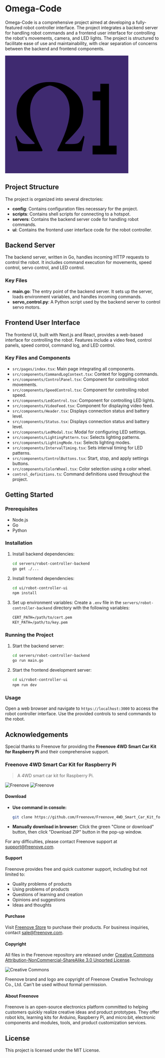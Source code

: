 # Omega-Code

Omega-Code is a comprehensive project aimed at developing a fully-featured robot controller interface. The project integrates a backend server for handling robot commands and a frontend user interface for controlling the robot's movements, camera, and LED lights. The project is structured to facilitate ease of use and maintainability, with clear separation of concerns between the backend and frontend components.

<img src="image/README/1719064424761.png" alt="1719064424761" width="400"/>

## Project Structure

The project is organized into several directories:

- **config**: Contains configuration files necessary for the project.
- **scripts**: Contains shell scripts for connecting to a hotspot.
- **servers**: Contains the backend server code for handling robot commands.
- **ui**: Contains the frontend user interface code for the robot controller.

## Backend Server

The backend server, written in Go, handles incoming HTTP requests to control the robot. It includes command execution for movements, speed control, servo control, and LED control.

### Key Files

- **main.go**: The entry point of the backend server. It sets up the server, loads environment variables, and handles incoming commands.
- **servo_control.py**: A Python script used by the backend server to control servo motors.

## Frontend User Interface

The frontend UI, built with Next.js and React, provides a web-based interface for controlling the robot. Features include a video feed, control panels, speed control, command log, and LED control.

### Key Files and Components

- `src/pages/index.tsx`: Main page integrating all components.
- `src/components/CommandLogContext.tsx`: Context for logging commands.
- `src/components/ControlPanel.tsx`: Component for controlling robot movements.
- `src/components/SpeedControl.tsx`: Component for controlling robot speed.
- `src/components/LedControl.tsx`: Component for controlling LED lights.
- `src/components/VideoFeed.tsx`: Component for displaying video feed.
- `src/components/Header.tsx`: Displays connection status and battery level.
- `src/components/Status.tsx`: Displays connection status and battery level.
- `src/components/LedModal.tsx`: Modal for configuring LED settings.
- `src/components/LightingPattern.tsx`: Selects lighting patterns.
- `src/components/LightingMode.tsx`: Selects lighting modes.
- `src/components/IntervalTiming.tsx`: Sets interval timing for LED patterns.
- `src/components/ControlButtons.tsx`: Start, stop, and apply settings buttons.
- `src/components/ColorWheel.tsx`: Color selection using a color wheel.
- `control_definitions.ts`: Command definitions used throughout the project.

## Getting Started

### Prerequisites

- Node.js
- Go
- Python

### Installation

1. Install backend dependencies:
   ```bash
   cd servers/robot-controller-backend
   go get ./...
   ```
2. Install frontend dependencies:
   ```bash
   cd ui/robot-controller-ui
   npm install
   ```
3. Set up environment variables:
   Create a `.env` file in the `servers/robot-controller-backend` directory with the following variables:
   ```env
   CERT_PATH=/path/to/cert.pem
   KEY_PATH=/path/to/key.pem
   ```

### Running the Project

1. Start the backend server:
   ```bash
   cd servers/robot-controller-backend
   go run main.go
   ```
2. Start the frontend development server:
   ```bash
   cd ui/robot-controller-ui
   npm run dev
   ```

### Usage

Open a web browser and navigate to `https://localhost:3000` to access the robot controller interface. Use the provided controls to send commands to the robot.

## Acknowledgements

Special thanks to Freenove for providing the **Freenove 4WD Smart Car Kit for Raspberry Pi** and their comprehensive support.

### Freenove 4WD Smart Car Kit for Raspberry Pi

> A 4WD smart car kit for Raspberry Pi.

![Freenove](Picture/icon.png)
![Freenove](Picture/icon1.png)

#### Download

- **Use command in console:**
  ```bash
  git clone https://github.com/Freenove/Freenove_4WD_Smart_Car_Kit_for_Raspberry_Pi.git
  ```
- **Manually download in browser:**
  Click the green "Clone or download" button, then click "Download ZIP" button in the pop-up window.

For any difficulties, please contact Freenove support at [support@freenove.com](mailto:support@freenove.com).

#### Support

Freenove provides free and quick customer support, including but not limited to:

- Quality problems of products
- Using problems of products
- Questions of learning and creation
- Opinions and suggestions
- Ideas and thoughts

#### Purchase

Visit [Freenove Store](http://store.freenove.com) to purchase their products. For business inquiries, contact [sale@freenove.com](mailto:sale@freenove.com).

#### Copyright

All files in the Freenove repository are released under [Creative Commons Attribution-NonCommercial-ShareAlike 3.0 Unported License](http://creativecommons.org/licenses/by-nc-sa/3.0/).

![Creative Commons](https://i.creativecommons.org/l/by-nc-sa/3.0/88x31.png)

Freenove brand and logo are copyright of Freenove Creative Technology Co., Ltd. Can't be used without formal permission.

#### About Freenove

Freenove is an open-source electronics platform committed to helping customers quickly realize creative ideas and product prototypes. They offer robot kits, learning kits for Arduino, Raspberry Pi, and micro:bit, electronic components and modules, tools, and product customization services.

## License

This project is licensed under the MIT License.
